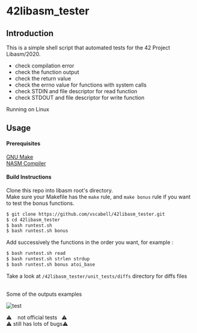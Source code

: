 # 42libasm_tester

## Introduction

This is a simple shell script that automated tests for the 42 Project Libasm/2020.

* check compilation error
* check the function output
* check the return value
* check the errno value for functions with system calls
* check STDIN and file descriptor for read function
* check STDOUT and file descriptor for write function

Running on Linux

## Usage

#### Prerequisites

[GNU Make](https://www.gnu.org/software/make/)\
[NASM Compiler](https://www.nasm.us)

#### Build Instructions

Clone this repo into libasm root's directory.\
Make sure your Makefile has the `make` rule, and `make bonus` rule if you want to test the bonus functions.

```bash
$ git clone https://github.com/vscabell/42libasm_tester.git
$ cd 42libasm_tester
$ bash runtest.sh
$ bash runtest.sh bonus
```

Add successively the functions in the order you want, for example :

```bash
$ bash runtest.sh read
$ bash runtest.sh strlen strdup
$ bash runtest.sh bonus atoi_base
```

Take a look at `/42libasm_tester/unit_tests/diffs` directory for diffs files

\
Some of the outputs examples

![test](https://user-images.githubusercontent.com/56961723/93936914-40a98b80-fcfd-11ea-9066-5f5e90b19e82.png)

:warning: &nbsp;&nbsp;&nbsp;not official tests&nbsp;&nbsp;&nbsp;:warning:\
:warning: still has lots of bugs:warning:
